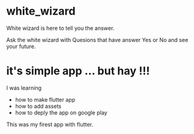 # white_wizard

White wizard is here to tell you the answer.

Ask the white wizard with Quesions that have answer Yes or No
and see your future.



# it's simple app ... but hay !!!
I was learning 
- how to make flutter app
- how to add assets
- how to deply the app on google play

This was my firest app with flutter.
